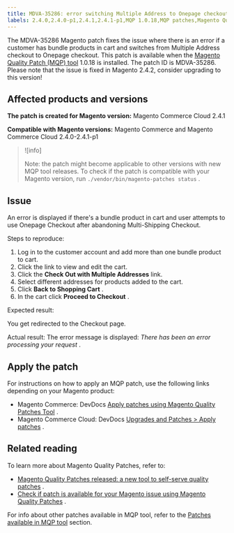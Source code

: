 ```yaml
---
title: MDVA-35286: error switching Multiple Address to Onepage checkout
labels: 2.4.0,2.4.0-p1,2.4.1,2.4.1-p1,MQP 1.0.18,MQP patches,Magento Quality Patches,checkout,multiple addresses,multishipping,onepage,support tools
---
```


The MDVA-35286 Magento patch fixes the issue where there is an error if a customer has bundle products in cart and switches from Multiple Address checkout to Onepage checkout. This patch is available when the [Magento Quality Patch (MQP) tool](https://support.magento.com/hc/en-us/articles/360047139492) 1.0.18 is installed. The patch ID is MDVA-35286. Please note that the issue is fixed in Magento 2.4.2, consider upgrading to this version!

## Affected products and versions

 **The patch is created for Magento version:** Magento Commerce Cloud 2.4.1

 **Compatible with Magento versions:** Magento Commerce and Magento Commerce Cloud 2.4.0-2.4.1-p1

>![info]
>
>Note: the patch might become applicable to other versions with new MQP tool releases. To check if the patch is compatible with your Magento version, run `./vendor/bin/magento-patches status` .

## Issue

An error is displayed if there's a bundle product in cart and user attempts to use Onepage Checkout after abandoning Multi-Shipping Checkout.

 <span class="wysiwyg-underline">Steps to reproduce:</span> 

1. Log in to the customer account and add more than one bundle product to cart.
1. Click the link to view and edit the cart.
1. Click the **Check Out with Multiple Addresses** link.
1. Select different addresses for products added to the cart.
1. Click **Back to Shopping Cart** .
1. In the cart click **Proceed to Checkout** .

 <span class="wysiwyg-underline">Expected result:</span> 

You get redirected to the Checkout page.

 <span class="wysiwyg-underline">Actual result:</span> The error message is displayed: *There has been an error processing your request* .

## Apply the patch

For instructions on how to apply an MQP patch, use the following links depending on your Magento product:

* Magento Commerce: DevDocs [Apply patches using Magento Quality Patches Tool](https://devdocs.magento.com/guides/v2.4/comp-mgr/patching/mqp.html) .
* Magento Commerce Cloud: DevDocs [Upgrades and Patches > Apply patches](https://devdocs.magento.com/cloud/project/project-patch.html) .

## Related reading

To learn more about Magento Quality Patches, refer to:

* [Magento Quality Patches released: a new tool to self-serve quality patches](https://support.magento.com/hc/en-us/articles/360047139492) .
* [Check if patch is available for your Magento issue using Magento Quality Patches](https://support.magento.com/hc/en-us/articles/360047125252) .

For info about other patches available in MQP tool, refer to the [Patches available in MQP tool](https://support.magento.com/hc/en-us/sections/360010506631-Patches-available-in-MQP-tool-) section.
